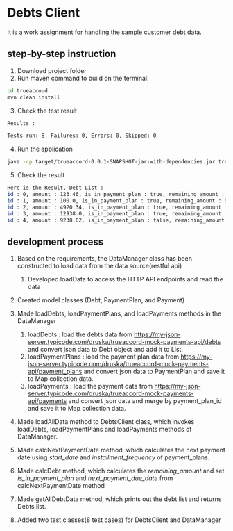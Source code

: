 # Debts Client

It is a work assignment for handling the sample customer debt data.

## step-by-step instruction
1. Download project folder
2. Run maven command to build
on the terminal:
```bash
cd trueaccoud
mvn clean install
```
3. Check the test result
```bash
Results :

Tests run: 8, Failures: 0, Errors: 0, Skipped: 0
```
4. Run the application
```bash
java -cp target/trueaccord-0.0.1-SNAPSHOT-jar-with-dependencies.jar trueaccord.DebtsClient
```
5. Check the result
```bash
Here is the Result, Debt List : 
id : 0, amount : 123.46, is_in_payment_plan : true, remaining_amount : 0.0, next_payment_due_date : null
id : 1, amount : 100.0, is_in_payment_plan : true, remaining_amount : 50.0, next_payment_due_date : 2020-08-15
id : 2, amount : 4920.34, is_in_payment_plan : true, remaining_amount : 607.67, next_payment_due_date : 2020-08-12
id : 3, amount : 12938.0, is_in_payment_plan : true, remaining_amount : 622.415, next_payment_due_date : 2020-08-22
id : 4, amount : 9238.02, is_in_payment_plan : false, remaining_amount : 9238.02, next_payment_due_date : null
```

## development process
1. Based on the requirements, the DataManager class has been constructed to load data from the data source(restful api)
   1. Developed loadData to access the HTTP API endpoints and read the data

2. Created model classes (Debt, PaymentPlan, and Payment)

3. Made loadDebts, loadPaymentPlans, and loadPayments methods in the DataManager
   1. loadDebts : load the debts data from https://my-json-server.typicode.com/druska/trueaccord-mock-payments-api/debts and convert json data to Debt object and add it to List.
   2. loadPaymentPlans : load the payment plan data from https://my-json-server.typicode.com/druska/trueaccord-mock-payments-api/payment_plans and convert json data to PaymentPlan and save it to Map collection data.
   3.  loadPayments : load the payment data from https://my-json-server.typicode.com/druska/trueaccord-mock-payments-api/payments and convert json data and merge by payment_plan_id and save it to Map collection data.

4. Made loadAllData method to DebtsClient class, which invokes loadDebts, loadPaymentPlans and loadPayments methods of DataManager.

5. Made calcNextPaymentDate method, which calculates the next payment date using <em>start_date</em> and <em>installment_frequency</em> of payment_plans. 

6. Made calcDebt method, which calculates the <em>remaining_amount</em> and set <em>is_in_payment_plan</em> and <em>next_payment_due_date</em> from calcNextPaymentDate method

7. Made getAllDebtData method, which prints out the debt list and returns Debts list.

8. Added two test classes(8 test cases) for DebtsClient and DataManager
